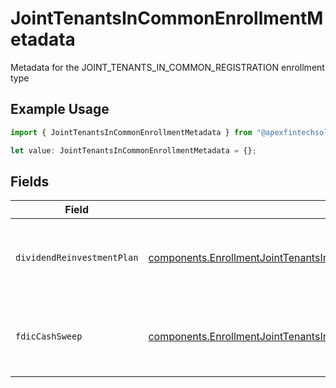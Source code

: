 # JointTenantsInCommonEnrollmentMetadata

Metadata for the JOINT_TENANTS_IN_COMMON_REGISTRATION enrollment type

## Example Usage

```typescript
import { JointTenantsInCommonEnrollmentMetadata } from "@apexfintechsolutions/ascend-sdk/models/components";

let value: JointTenantsInCommonEnrollmentMetadata = {};
```

## Fields

| Field                                                                                                                                                                                      | Type                                                                                                                                                                                       | Required                                                                                                                                                                                   | Description                                                                                                                                                                                | Example                                                                                                                                                                                    |
| ------------------------------------------------------------------------------------------------------------------------------------------------------------------------------------------ | ------------------------------------------------------------------------------------------------------------------------------------------------------------------------------------------ | ------------------------------------------------------------------------------------------------------------------------------------------------------------------------------------------ | ------------------------------------------------------------------------------------------------------------------------------------------------------------------------------------------ | ------------------------------------------------------------------------------------------------------------------------------------------------------------------------------------------ |
| `dividendReinvestmentPlan`                                                                                                                                                                 | [components.EnrollmentJointTenantsInCommonEnrollmentMetadataDividendReinvestmentPlan](../../models/components/enrollmentjointtenantsincommonenrollmentmetadatadividendreinvestmentplan.md) | :heavy_minus_sign:                                                                                                                                                                         | Option to auto-enroll in Dividend Reinvestment; defaults to true                                                                                                                           | DIVIDEND_REINVESTMENT_ENROLL                                                                                                                                                               |
| `fdicCashSweep`                                                                                                                                                                            | [components.EnrollmentJointTenantsInCommonEnrollmentMetadataFdicCashSweep](../../models/components/enrollmentjointtenantsincommonenrollmentmetadatafdiccashsweep.md)                       | :heavy_minus_sign:                                                                                                                                                                         | Option to auto-enroll in FDIC cash sweep; defaults to true                                                                                                                                 | FDIC_CASH_SWEEP_ENROLL                                                                                                                                                                     |